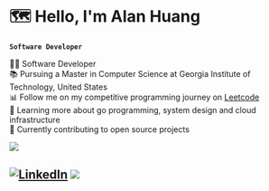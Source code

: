 # 🗺️ Hello, I'm Alan Huang

**`Software Developer`**

👨‍💻 Software Developer<br/>
📚 Pursuing a Master in Computer Science at Georgia Institute of Technology, United States<br/>
📊 Follow me on my competitive programming journey on [Leetcode](https://leetcode.com/u/huangalan/)<br/>
🎨 Learning more about go programming, system design and cloud infrastructure<br/>
💭 Currently contributing to open source projects<br/>

![](https://github-readme-stats.vercel.app/api/top-langs/?username=ahuangg&theme=ayu-mirage&langs_count=10&layout=compact&hide=ShaderLab,Jupyter%20Notebook,HTML,HLSL,CSS)

## [![LinkedIn](https://img.shields.io/badge/LinkedIn-%230077B5.svg?logo=linkedin&logoColor=white)](https://linkedin.com/in/huang-alan) [![](https://visitcount.itsvg.in/api?id=ahuangg&icon=0&color=0)](https://visitcount.itsvg.in)

<!-- ### 🧰 Languages and Tools

<img align="left" alt="Python" width="30px" style="padding-right:10px;" src="https://cdn.jsdelivr.net/gh/devicons/devicon/icons/python/python-plain.svg" />
<img align="left" alt="TypeScript" width="30px" style="padding-right:10px;" src="https://cdn.jsdelivr.net/gh/devicons/devicon/icons/typescript/typescript-plain.svg" />
<img align="left" alt="JavaScript" width="30px" style="padding-right:10px;" src="https://cdn.jsdelivr.net/gh/devicons/devicon/icons/javascript/javascript-plain.svg" />
<img align="left" alt="Java" width="30px" style="padding-right:10px;" src="https://cdn.jsdelivr.net/gh/devicons/devicon/icons/java/java-original.svg"/>
<img align="left" alt="Bash" width="30px" style="padding-right:10px;" src="https://cdn.jsdelivr.net/gh/devicons/devicon/icons/bash/bash-original.svg" />
<img align="left" alt="HTML" width="30px" style="padding-right:10px;" src="https://cdn.jsdelivr.net/gh/devicons/devicon/icons/html5/html5-plain.svg" />
<img align="left" alt="CSS" width="30px" style="padding-right:10px;" src="https://cdn.jsdelivr.net/gh/devicons/devicon/icons/css3/css3-plain.svg" />

<img align="left" alt="React" width="30px" style="padding-right:10px;" src="https://cdn.jsdelivr.net/gh/devicons/devicon/icons/react/react-original.svg" />
<img align="left" alt="NodeJS" width="30px" style="padding-right:10px;" src="https://cdn.jsdelivr.net/gh/devicons/devicon/icons/nodejs/nodejs-original.svg" />
<img align="left" alt="Spring" width="30px" style="padding-right:10px;" src="https://cdn.jsdelivr.net/gh/devicons/devicon/icons/spring/spring-original.svg" />

<img align="left" alt="Git" width="30px" style="padding-right:10px;" src="https://cdn.jsdelivr.net/gh/devicons/devicon/icons/git/git-original.svg" />
<img align="left" alt="GitHub" width="30px" style="padding-right:10px;" src="https://cdn.jsdelivr.net/gh/devicons/devicon/icons/github/github-original.svg" />
<br/>

#

### 📊 GitHub Stats

![](https://github-readme-streak-stats.herokuapp.com/?user=ahuangg&theme=ayu-mirage&hide_border=true)<br/>

#

### ✍️ Random Dev Quote

![](https://quotes-github-readme.vercel.app/api?type=horizontal&theme=tokyonight) -->

<!-- --- -->

<!-- Proudly created with GPRM ( https://gprm.itsvg.in ) -->
